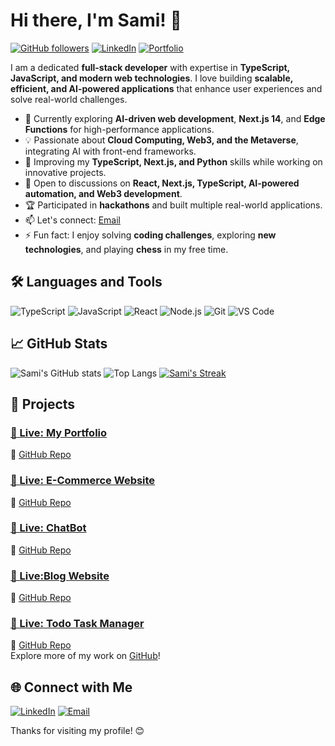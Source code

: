 # Hi there, I'm Sami! 👋

[![GitHub followers](https://img.shields.io/github/followers/muhammadsami987123?label=Follow&style=social)](https://github.com/muhammadsami987123)
[![LinkedIn](https://img.shields.io/badge/LinkedIn-blue?style=flat&logo=linkedin&logoColor=white)](https://www.linkedin.com/in/muhammad-sami-3aa6102b8/)
[![Portfolio](https://img.shields.io/badge/Portfolio-000?style=flat&logo=vercel&logoColor=white)](https://portfolio-sami-phi.vercel.app/)

I am a dedicated **full-stack developer** with expertise in **TypeScript, JavaScript, and modern web technologies**. I love building **scalable, efficient, and AI-powered applications** that enhance user experiences and solve real-world challenges.

- 🚀 Currently exploring **AI-driven web development**, **Next.js 14**, and **Edge Functions** for high-performance applications.  
- 💡 Passionate about **Cloud Computing, Web3, and the Metaverse**, integrating AI with front-end frameworks.  
- 🌱 Improving my **TypeScript, Next.js, and Python** skills while working on innovative projects.  
- 💬 Open to discussions on **React, Next.js, TypeScript, AI-powered automation, and Web3 development**.  
- 🏆 Participated in **hackathons** and built multiple real-world applications.  
- 📫 Let's connect: [Email](mailto:m.samiwaseem1234@gmail.com?subject=Hello%20there)  
- ⚡ Fun fact: I enjoy solving **coding challenges**, exploring **new technologies**, and playing **chess** in my free time.  


## 🛠️ Languages and Tools

![TypeScript](https://img.shields.io/badge/-TypeScript-007ACC?style=flat&logo=typescript&logoColor=white)
![JavaScript](https://img.shields.io/badge/-JavaScript-F7DF1E?style=flat&logo=javascript&logoColor=black)
![React](https://img.shields.io/badge/-React-61DAFB?style=flat&logo=react&logoColor=black)
![Node.js](https://img.shields.io/badge/-Node.js-339933?style=flat&logo=node.js&logoColor=white)
![Git](https://img.shields.io/badge/-Git-F05032?style=flat&logo=git&logoColor=white)
![VS Code](https://img.shields.io/badge/-VS%20Code-007ACC?style=flat&logo=visual-studio-code&logoColor=white)

## 📈 GitHub Stats

![Sami's GitHub stats](https://github-readme-stats.vercel.app/api?username=muhammadsami987123&show_icons=true&theme=radical)
![Top Langs](https://github-readme-stats.vercel.app/api/top-langs/?username=muhammadsami987123&layout=compact&theme=radical)
[![Sami's Streak](https://github-readme-streak-stats.herokuapp.com?user=muhammadsami987123&theme=radical)](https://github.com/muhammadsami987123)

## 📂 Projects

### [📌 Live: My Portfolio](https://portfolio-sami-phi.vercel.app/)  
🔗 [GitHub Repo](https://github.com/muhammadsami987123/Portfolio-with-Next.js)  

### [📌 Live: E-Commerce Website](https://hackthone-two.vercel.app/)  
🔗 [GitHub Repo](https://github.com/muhammadsami987123/Marketplace-Hackathon-2025)  

### [📌 Live: ChatBot](https://chat-bot-using-next-js.vercel.app/)  
🔗 [GitHub Repo](https://github.com/muhammadsami987123/ChatBot-using-next.js)  

### [📌 Live:Blog Website](https://blogwebsite-gray.vercel.app/)  
🔗 [GitHub Repo](https://github.com/muhammadsami987123/Blog-website)  

### [📌 Live: Todo Task Manager](https://todo-app2-rho.vercel.app/)  
🔗 [GitHub Repo](https://github.com/muhammadsami987123/Todo-app)  
Explore more of my work on [GitHub](https://github.com/muhammadsami987123)!

## 🌐 Connect with Me

[![LinkedIn](https://img.shields.io/badge/LinkedIn-blue?style=flat&logo=linkedin&logoColor=white)](https://www.linkedin.com/in/muhammad-sami-3aa6102b8/)
[![Email](https://img.shields.io/badge/Email-D14836?style=flat&logo=gmail&logoColor=white)](mailto:m.samiwaseem1234@gmail.com)

Thanks for visiting my profile! 😊
